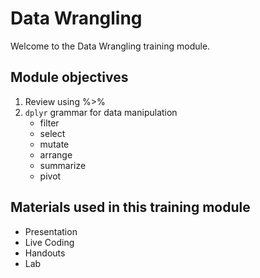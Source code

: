 # Data Wrangling

Welcome to the Data Wrangling training module.

## Module objectives

1. Review using %>%
2. `dplyr` grammar for data manipulation
    - filter
    - select
    - mutate
    - arrange
    - summarize
    - pivot

## Materials used in this training module

* Presentation
* Live Coding
* Handouts
* Lab
